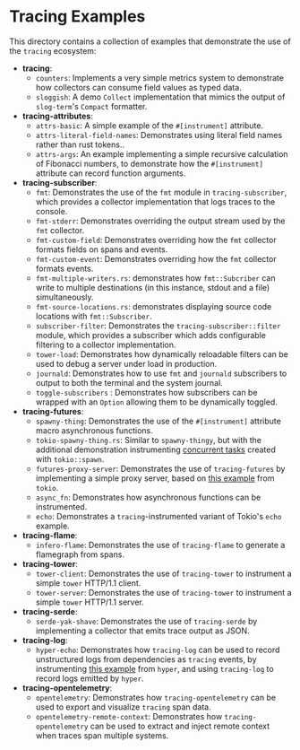 # Tracing Examples

This directory contains a collection of examples that demonstrate the use of the
`tracing` ecosystem:

- **tracing**:
  + `counters`: Implements a very simple metrics system to demonstrate how
    collectors can consume field values as typed data.
  + `sloggish`: A demo `Collect` implementation that mimics the output of
    `slog-term`'s `Compact` formatter.
- **tracing-attributes**:
  + `attrs-basic`: A simple example of the `#[instrument]` attribute.
  + `attrs-literal-field-names`: Demonstrates using literal field names rather
    than rust tokens..
  + `attrs-args`: An example implementing a simple recursive calculation of
    Fibonacci numbers, to demonstrate how the `#[instrument]` attribute can
    record function arguments.
- **tracing-subscriber**:
  + `fmt`: Demonstrates the use of the `fmt` module in `tracing-subscriber`,
    which provides a collector implementation that logs traces to the console.
  + `fmt-stderr`: Demonstrates overriding the output stream used by the `fmt`
    collector.
  + `fmt-custom-field`: Demonstrates overriding how the `fmt` collector formats
    fields on spans and events.
  + `fmt-custom-event`: Demonstrates overriding how the `fmt` collector formats
    events.
  + `fmt-multiple-writers.rs`: demonstrates how `fmt::Subcriber` can write to multiple
    destinations (in this instance, stdout and a file) simultaneously.
  + `fmt-source-locations.rs`: demonstrates displaying source code locations
    with `fmt::Subscriber`.
  + `subscriber-filter`: Demonstrates the `tracing-subscriber::filter` module,
    which provides a subscriber which adds configurable filtering to a collector
    implementation.
  + `tower-load`: Demonstrates how dynamically reloadable filters can be used to
    debug a server under load in production.
  + `journald`: Demonstrates how to use `fmt` and `journald` subscribers to output to
    both the terminal and the system journal.
  + `toggle-subscribers` : Demonstrates how subscribers can be wrapped with an `Option` allowing
    them to be dynamically toggled.
- **tracing-futures**:
  + `spawny-thing`: Demonstrates the use of the `#[instrument]` attribute macro
    asynchronous functions.
  + `tokio-spawny-thing.rs`: Similar to `spawny-thingy`, but with the additional
    demonstration instrumenting [concurrent tasks][tasks] created with 
    `tokio::spawn`.
  + `futures-proxy-server`: Demonstrates the use of `tracing-futures` by
    implementing a simple proxy server, based on [this example][tokio-proxy]
    from `tokio`.
  + `async_fn`: Demonstrates how asynchronous functions can be
     instrumented.
  + `echo`: Demonstrates a `tracing`-instrumented variant of Tokio's `echo` example.
- **tracing-flame**:
  + `infero-flame`: Demonstrates the use of `tracing-flame` to generate a flamegraph
     from spans.
- **tracing-tower**:
  + `tower-client`: Demonstrates the use of `tracing-tower` to instrument a
    simple `tower` HTTP/1.1 client.
  + `tower-server`: Demonstrates the use of `tracing-tower` to instrument a
    simple `tower` HTTP/1.1 server.
- **tracing-serde**:
  + `serde-yak-shave`: Demonstrates the use of `tracing-serde` by implementing a
    collector that emits trace output as JSON.
- **tracing-log**:
  + `hyper-echo`: Demonstrates how `tracing-log` can be used to record
    unstructured logs from dependencies as `tracing` events, by instrumenting
    [this example][echo] from `hyper`, and using `tracing-log` to record logs
    emitted by `hyper`.
- **tracing-opentelemetry**:
  + `opentelemetry`: Demonstrates how `tracing-opentelemetry` can be used to
    export and visualize `tracing` span data.
  + `opentelemetry-remote-context`: Demonstrates how `tracing-opentelemetry`
    can be used to extract and inject remote context when traces span multiple
    systems.

[tasks]: (https://docs.rs/tokio/0.2.21/tokio/task/index.html)
[tokio-proxy]: https://github.com/tokio-rs/tokio/blob/v0.1.x/tokio/examples/proxy.rs
[echo]: https://github.com/hyperium/hyper/blob/0.12.x/examples/echo.rs
